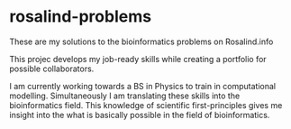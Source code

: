 # rosalind-problems
These are my solutions to the bioinformatics problems on Rosalind.info

This projec develops my job-ready skills while creating a portfolio for possible collaborators.

I am currently working towards a BS in Physics to train in computational modelling. Simultaneously I am translating these skills into the bioinformatics field. This knowledge of scientific first-principles gives me insight into the what is basically possible in the field of bioinformatics.
